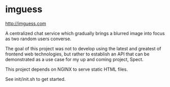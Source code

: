 imguess
=======

http://imguess.com

A centralized chat service which gradually brings a blurred image into focus as two random users converse.

The goal of this project was not to develop using the latest and greatest of frontend web technologies,
but rather to establish an API that can be demonstrated as a use case for my up and coming project, Spect.

This project depends on NGINX to serve static HTML files.

See init/init.sh to get started.
